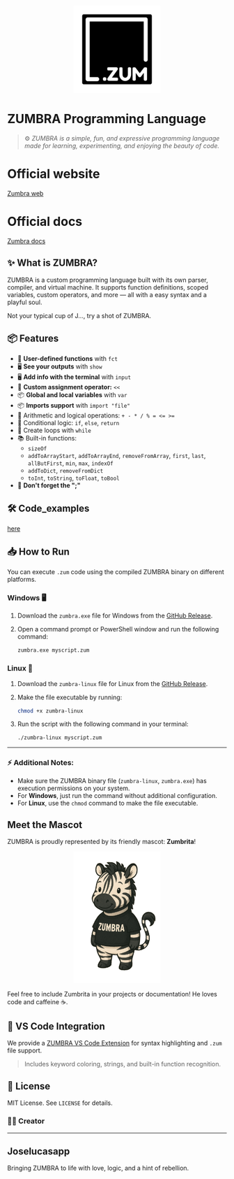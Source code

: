 
<p align="center">
<img src="./assets/zumbra.png" width="200"/>
</p>

# ZUMBRA Programming Language

> ⚙️ *ZUMBRA is a simple, fun, and expressive programming language made for learning, experimenting, and enjoying the beauty of code.*

# Official website

<a href="https://zumbra-web.vercel.app/">Zumbra web</a>

# Official docs

<a href="">Zumbra docs</a>

## ✨ What is ZUMBRA?

ZUMBRA is a custom programming language built with its own parser, compiler, and virtual machine. It supports function definitions, scoped variables, custom operators, and more — all with a easy syntax and a playful soul.

Not your typical cup of J..., try a shot of ZUMBRA.

## 📦 Features

- 🧠 **User-defined functions** with `fct`
- 🖥️ **See your outputs** with `show`
- 🖥️ **Add info with the terminal** with `input`
- 🔧 **Custom assignment operator:** `<<`
- 📦 **Global and local variables** with `var`
- 📦 **Imports support** with `import "file"`
- 🧮 Arithmetic and logical operations: `+ - * / % = <= >=`
- 🔁 Conditional logic: `if`, `else`, `return`
- 🔁 Create loops with `while`
- 📚 Built-in functions:
  - `sizeOf`
  - `addToArrayStart`, `addToArrayEnd`, `removeFromArray`, `first`, `last`, `allButFirst`, `min`, `max`, `indexOf`
  - `addToDict`, `removeFromDict`
  - `toInt`, `toString`, `toFloat`, `toBool`
- 🧠 **Don't forget the ";"**

## 🛠 Code_examples

<a href="./code_examples/">here</a>


## 📥 How to Run

You can execute `.zum` code using the compiled ZUMBRA binary on different platforms.

### **Windows** 🖥️

1. Download the `zumbra.exe` file for Windows from the [GitHub Release](https://github.com/JoseLucasapp/Zumbra-lang/releases).
2. Open a command prompt or PowerShell window and run the following command:

   ```bash
   zumbra.exe myscript.zum
   ```

### **Linux** 🐧

1. Download the `zumbra-linux` file for Linux from the [GitHub Release](https://github.com/JoseLucasapp/Zumbra-lang/releases).
2. Make the file executable by running:

   ```bash
   chmod +x zumbra-linux
   ```

3. Run the script with the following command in your terminal:

   ```bash
   ./zumbra-linux myscript.zum
   ```

---

### ⚡ Additional Notes:
- Make sure the ZUMBRA binary file (`zumbra-linux`, `zumbra.exe`) has execution permissions on your system.
- For **Windows**, just run the command without additional configuration.
- For **Linux**, use the `chmod` command to make the file executable.


## Meet the Mascot

ZUMBRA is proudly represented by its friendly mascot: **Zumbrita**!

<p align="center">
    <img src="./assets/mascot.png" width="200" alt="Zumbrita">
</p>

Feel free to include Zumbrita in your projects or documentation! He loves code and caffeine ☕.

## 📎 VS Code Integration

We provide a [ZUMBRA VS Code Extension](https://marketplace.visualstudio.com/items/?itemName=joselucasapp.zumbra-lang-support) for syntax highlighting and `.zum` file support.

> Includes keyword coloring, strings, and built-in function recognition.


## 📄 License

MIT License. See `LICENSE` for details.



### 👨‍💻 Creator

---

## Joselucasapp
Bringing ZUMBRA to life with love, logic, and a hint of rebellion.
